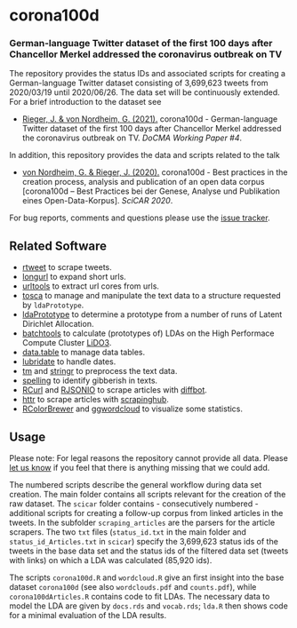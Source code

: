 # corona100d
### German-language Twitter dataset of the first 100 days after Chancellor Merkel addressed the coronavirus outbreak on TV

The repository provides the status IDs and associated scripts for creating a German-language Twitter dataset consisting of 3,699,623 tweets from 2020/03/19 until 2020/06/26. The data set will be continuously extended. For a brief introduction to the dataset see

* [Rieger, J. & von Nordheim, G. (2021).](http://dx.doi.org/10.17877/DE290R-21911) corona100d - German-language Twitter dataset of the first 100 days after Chancellor Merkel addressed the coronavirus outbreak on TV. *DoCMA Working Paper #4*.

In addition, this repository provides the data and scripts related to the talk

* [von Nordheim, G. & Rieger, J. (2020).](https://sched.co/ejkZ) corona100d - Best practices in the creation process, analysis and publication of an open data corpus [corona100d – Best Practices bei der Genese, Analyse und Publikation eines Open-Data-Korpus]. *SciCAR 2020*.

For bug reports, comments and questions please use the [issue tracker](https://github.com/JonasRieger/corona100d/issues).

## Related Software
* [rtweet](https://github.com/ropensci/rtweet) to scrape tweets.
* [longurl](https://github.com/hrbrmstr/longurl) to expand short urls.
* [urltools](https://github.com/Ironholds/urltools) to extract url cores from urls.
* [tosca](https://github.com/Docma-TU/tosca) to manage and manipulate the text data to a structure requested by ``ldaPrototype``.
* [ldaPrototype](https://github.com/JonasRieger/ldaPrototype) to determine a prototype from a number of runs of Latent Dirichlet Allocation.
* [batchtools](https://github.com/mllg/batchtools) to calculate (prototypes of) LDAs on the High Performace Compute Cluster [LiDO3](https://www.lido.tu-dortmund.de/cms/en/LiDO3/index.html).
* [data.table](https://github.com/Rdatatable/data.table) to manage data tables.
* [lubridate](https://lubridate.tidyverse.org/) to handle dates.
* [tm](https://CRAN.R-project.org/package=tm) and [stringr](https://stringr.tidyverse.org/articles/from-base.html) to preprocess the text data.
* [spelling](https://github.com/ropensci/spelling) to identify gibberish in texts.
* [RCurl](https://uribo.github.io/rpkg_showcase/web/RCurl.html) and [RJSONIO](https://github.com/duncantl/RJSONIO) to scrape articles with [diffbot](https://www.diffbot.com/).
* [httr](https://github.com/r-lib/httr) to scrape articles with [scrapinghub](https://www.scrapinghub.com/).
* [RColorBrewer](https://cran.r-project.org/package=RColorBrewer) and [ggwordcloud](https://github.com/lepennec/ggwordcloud) to visualize some statistics.

## Usage
Please note: For legal reasons the repository cannot provide all data. Please [let us know](https://github.com/JonasRieger/corona100d/issues) if you feel that there is anything missing that we could add. 

The numbered scripts describe the general workflow during data set creation. The main folder contains all scripts relevant for the creation of the raw dataset. The ``scicar`` folder contains - consecutively numbered - additional scripts for creating a follow-up corpus from linked articles in the tweets. In the subfolder ``scraping_articles`` are the parsers for the article scrapers. The two ``txt`` files (``status_id.txt`` in the main folder and ``status_id_Articles.txt`` in ``scicar``) specify the 3,699,623 status ids of the tweets in the base data set and the status ids of the filtered data set (tweets with links) on which a LDA was calculated (85,920 ids).

The scripts ``corona100d.R`` and ``wordcloud.R`` give an first insight into the base dataset ``corona100d`` (see also ``wordclouds.pdf`` and ``counts.pdf``), while ``corona100dArticles.R`` contains code to fit LDAs. The necessary data to model the LDA are given by ``docs.rds`` and ``vocab.rds``; ``lda.R`` then shows code for a minimal evaluation of the LDA results.
